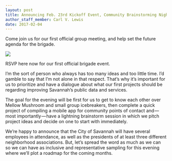 ```yaml
---
layout: post
title: Announcing Feb. 23rd Kickoff Event, Community Brainstorming Night
author_staff_member: Carl V. Lewis
date: 2017-02-04
---
```

Come join us for our first official group meeting, and help set the future agenda for the brigade.

![](https://cdn-images-1.medium.com/max/1600/1*z0wNjhZ4cTO6idt5wewDXw.jpeg)

RSVP here now for our first official brigade event.


I’m the sort of person who always has too many ideas and too little time. I’d gamble to say that I’m not alone in that respect. That’s why it’s important for us to prioritize and have a dialogue about what our first projects should be regarding improving Savannah’s public data and services.

The goal for the evening will be first for us to get to know each other over Mellow Mushroom and small group icebreakers, then complete a quick project of compiling a mobile app for community points of contact and — most importantly — have a lightning brainstorm session in which we pitch project ideas and decide on one to start with immediately.

We’re happy to announce that the City of Savannah will have several employees in attendance, as well as the presidents of at least three different neighborhood associations. But, let’s spread the word as much as we can so we can have as inclusive and representative sampling for this evening where we’ll plot a roadmap for the coming months.
